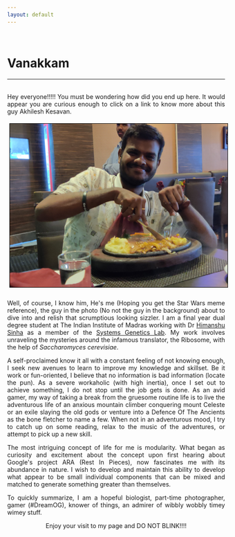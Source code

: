 ```yaml
---
layout: default
---
```

<p><br></p>

Vanakkam
======

<hr style="height:2px;border-width:0;color:gray;background-color:gray">

<p style="text-align: justify">
<br>
Hey everyone!!!!! You must be wondering how did you end up here. It would appear you are curious enough to click on a link to know more about this guy Akhilesh Kesavan.
</p>

<style>
  .act_image {max-height: 500px; border:  1px solid black; margin: 5px 10px 10px 5px}
</style>
<center>
  <img class='act_image' src="/assets/Selfie.jpeg" alt="Me">
</center>

<p style="text-align: justify">
Well, of course, I know him, He's me (Hoping you get the Star Wars meme reference), the guy in the photo (No not the guy in the background) about to dive into and relish that scrumptious looking sizzler. I am a final year dual degree student at The Indian Institute of Madras working with Dr <a href="https://home.iitm.ac.in/sinha/people/himanshu_sinha.html">Himanshu Sinha</a>  as a member of the <a href="https://home.iitm.ac.in/sinha/index.html">Systems Genetics Lab</a>. My work involves unraveling the mysteries around the infamous translator, the Ribosome, with the help of <em>Saccharomyces cerevisiae</em>.
</p>

<p style="text-align: justify">
A self-proclaimed know it all with a constant feeling of not knowing enough, I seek new avenues to learn to improve my knowledge and skillset. Be it work or fun-oriented, I believe that no information is bad information (locate the pun). As a severe workaholic (with high inertia), once I set out to achieve something, I do not stop until the job gets is done. As an avid gamer, my way of taking a break from the gruesome routine life is to live the adventurous life of an anxious mountain climber conquering mount Celeste or an exile slaying the old gods or venture into a Defence Of The Ancients as the bone fletcher to name a few. When not in an adventurous mood, I try to catch up on some reading, relax to the music of the adventures, or attempt to pick up a new skill.
</p>

<p style="text-align: justify">
The most intriguing concept of life for me is modularity. What began as curiosity and excitement about the concept upon first hearing about Google's project ARA (Rest In Pieces), now fascinates me with its abundance in nature. I wish to develop and maintain this ability to develop what appear to be small individual components that can be mixed and matched to generate something greater than themselves.
</p>

<p style="text-align: justify">
To quickly summarize, I am a hopeful biologist, part-time photographer, gamer (#DreamOG), knower of things, an admirer of wibbly wobbly timey wimey stuff.
</p>

<p style='text-align: center'>
Enjoy your visit to my page and DO NOT BLINK!!!!
</p>
